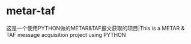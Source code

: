 # metar-taf
这是一个使用PYTHON做的METAR&amp;TAF报文获取的项目|This is a METAR &amp; TAF message acquisition project using PYTHON

